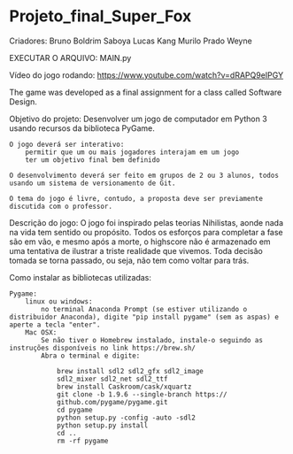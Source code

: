 # Projeto_final_Super_Fox
Criadores:
    Bruno Boldrim Saboya
    Lucas Kang
    Murilo Prado Weyne

EXECUTAR O ARQUIVO:
    MAIN.py

Vídeo do jogo rodando:
https://www.youtube.com/watch?v=dRAPQ9eIPGY

The game was developed as a final assignment for a class called Software Design.

Objetivo do projeto:
	Desenvolver um jogo de computador em Python 3 usando recursos da biblioteca PyGame.
	
    O jogo deverá ser interativo:
		permitir que um ou mais jogadores interajam em um jogo
		ter um objetivo final bem definido
	
	O desenvolvimento deverá ser feito em grupos de 2 ou 3 alunos, todos usando um sistema de versionamento de Git.
	
    O tema do jogo é livre, contudo, a proposta deve ser previamente discutida com o professor.

Descrição do jogo:
    O jogo foi inspirado pelas teorias Nihilistas, aonde nada na vida tem sentido ou propósito.
    Todos os esforços para completar a fase são em vão, e mesmo após a morte, o highscore não é armazenado em uma tentativa de ilustrar a triste realidade que vivemos.
    Toda decisão tomada se torna passado, ou seja, não tem como voltar para trás.

Como instalar as bibliotecas utilizadas:
	
    Pygame:
    	linux ou windows:
    		no terminal Anaconda Prompt (se estiver utilizando o distribuidor Anaconda), digite "pip install pygame" (sem as aspas) e aperte a tecla "enter".
    	Mac OSX:
    		Se não tiver o Homebrew instalado, instale-o seguindo as instruções disponíveis no link https://brew.sh/
    		Abra o terminal e digite:
    			
                brew install sdl2 sdl2_gfx sdl2_image 
                sdl2_mixer sdl2_net sdl2_ttf
                brew install Caskroom/cask/xquartz
                git clone -b 1.9.6 --single-branch https://
                github.com/pygame/pygame.git
                cd pygame
                python setup.py -config -auto -sdl2
                python setup.py install
                cd ..
                rm -rf pygame
	